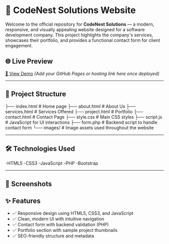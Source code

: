 # 🚀 CodeNest Solutions Website

Welcome to the official repository for **CodeNest Solutions** — a modern, responsive, and visually appealing website designed for a software development company. This project highlights the company's services, showcases their portfolio, and provides a functional contact form for client engagement.

## 🌐 Live Preview

[🔗 View Demo](https://m-mustafa512.github.io/CodeNest-Solutions/) *(Add your GitHub Pages or hosting link here once deployed)*

---

## 📁 Project Structure
├── index.html # Home page
├── about.html # About Us
├── services.html # Services Offered
├── project.html # Portfolio
├── contact.html # Contact Page
├── style.css # Main CSS styles
├── script.js # JavaScript for UI interactions
├── form.php # Backend script to handle contact form
└── images/ # Image assets used throughout the website

---

## 🛠️ Technologies Used
-HTML5
-CSS3
-JavaScript
-PHP
-Bootstrap

---

## 📸 Screenshots




## ✨ Features

- ✅ Responsive design using HTML5, CSS3, and JavaScript
- ✅ Clean, modern UI with intuitive navigation
- ✅ Contact form with backend validation (PHP)
- ✅ Portfolio section with sample project thumbnails
- ✅ SEO-friendly structure and metadata




